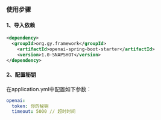 ### 使用步骤

#### 1、导入依赖

```xml
<dependency>
  <groupId>org.gy.framework</groupId>
    <artifactId>openai-spring-boot-starter</artifactId>
    <version>1.0-SNAPSHOT</version>
</dependency>
```

#### 2、配置秘钥

在application.yml中配置如下参数：

```yml
openai:
  token: 你的秘钥
  timeout: 5000 // 超时时间
```

